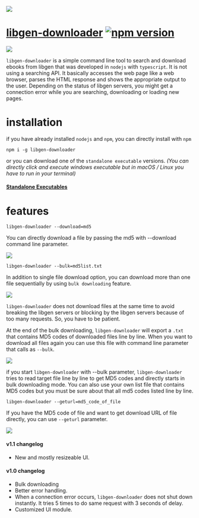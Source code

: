 ![](https://raw.githubusercontent.com/obsfx/libgen-cli-downloader/gh-pages/logo.png)



# [libgen-downloader](https://obsfx.github.io/libgen-downloader) [![npm version](https://badge.fury.io/js/libgen-downloader.svg)](https://badge.fury.io/js/libgen-downloader)

![](https://raw.githubusercontent.com/obsfx/libgen-cli-downloader/gh-pages/1.gif)

`libgen-downloader` is a simple command line tool to search and download ebooks from libgen that was developed in `nodejs` with `typescript`. It is not using a searching API. It basically accesses the web page like a web browser, parses the HTML response and shows the appropriate output to the user. Depending on the status of libgen servers, you might get a connection error while you are searching, downloading or loading new pages.

# installation

if you have already installed `nodejs` and `npm`, you can directly install with `npm`

```
npm i -g libgen-downloader
```

or you can download one of the `standalone executable` versions. *(You can directly click and execute windows executable but in macOS / Linux you have to run in your terminal)*

#### [Standalone Executables](https://github.com/obsfx/libgen-cli-downloader/releases)



# features
```
libgen-downloader --download=md5
```

You can directly download a file by passing the md5 with --download command line parameter.

![](https://raw.githubusercontent.com/obsfx/libgen-cli-downloader/gh-pages/media/5.gif)


```
libgen-downloader --bulk=md5list.txt
```

In addition to single file download option, you can download more than one file sequentially by using `bulk downloading` feature.

![](https://raw.githubusercontent.com/obsfx/libgen-cli-downloader/gh-pages/media/2.gif)

`libgen-downloader` does not download files at the same time to avoid breaking the libgen servers or blocking by the libgen servers because of too many requests. So, you have to be patient.

At the end of the bulk downloading, `libgen-downloader` will export a `.txt` that contains MD5 codes of downloaded files line by line. When you want to download all files again you can use this file with command line parameter that calls as `--bulk`.

![](https://raw.githubusercontent.com/obsfx/libgen-cli-downloader/gh-pages/media/3.gif)

if you start `libgen-downloader` with --bulk parameter, `libgen-downloader` tries to read target file line by line to get MD5 codes and directly starts in bulk downloading mode. You can also use your own list file that contains MD5 codes but you must be sure about that all md5 codes listed line by line.



```
libgen-downloader --geturl=md5_code_of_file
```

If you have the MD5 code of file and want to get download URL of file directly, you can use `--geturl` parameter.

![](https://raw.githubusercontent.com/obsfx/libgen-cli-downloader/gh-pages/media/4.gif)


#### v1.1 changelog

- New and mostly resizeable UI.


#### v1.0 changelog

- Bulk downloading
- Better error handling.
- When a connection error occurs, `libgen-downloader` does not shut down instantly. It tries 5 times to do same request with 3 seconds of delay.
- Customized UI module.
